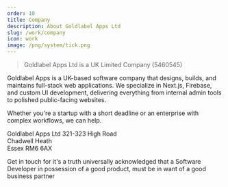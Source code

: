 ```yaml
---
order: 10
title: Company
description: About Goldlabel Apps Ltd
slug: /work/company
icon: work
image: /png/system/tick.png
---
```


> Goldlabel Apps Ltd is a UK Limited Company (5460545)

Goldlabel Apps is a UK-based software company that designs, builds, and maintains full-stack web applications. We specialize in Next.js, Firebase, and custom UI development, delivering everything from internal admin tools to polished public-facing websites.

Whether you're a startup with a short deadline or an enterprise with complex workflows, we can help.

Goldlabel Apps Ltd
321-323 High Road  
Chadwell Heath  
Essex RM6 6AX

Get in touch for it's a truth universally acknowledged that a Software Developer in possession of a good product, must be in want of a good business partner
